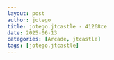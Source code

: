 ```yaml
---
layout: post
author: jotego
title: jotego.jtcastle - 41268ce
date: 2025-06-13
categories: [Arcade, jtcastle]
tags: [jotego.jtcastle]
---
```


